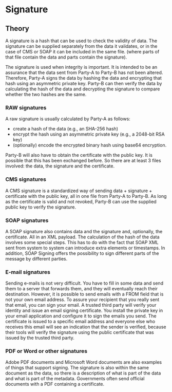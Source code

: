 # Signature

## Theory

A signature is a hash that can be used to check the validity of data. The signature can be supplied separately from the data it validates, or in the case of CMS or SOAP it can be included in the same file. (where parts of that file contain the data and parts contain the signature).

The signature is used when integrity is important. It is intended to be an assurance that the data sent from Party-A to Party-B has not been altered. Therefore, Party-A signs the data by hashing the data and encrypting that hash using an asymmetric private key. Party-B can then verify the data by calculating the hash of the data and decrypting the signature to compare whether the two hashes are the same.

### RAW signatures

A raw signature is usually calculated by Party-A as follows:

* create a hash of the data (e.g., an SHA-256 hash)
* encrypt the hash using an asymmetric private key (e.g., a 2048-bit RSA key)
* (optionally) encode the encrypted binary hash using base64 encryption.

Party-B will also have to obtain the certificate with the public key. It is possible that this has been exchanged before. So there are at least 3 files involved: the data, the signature and the certificate.

### CMS signatures

A CMS signature is a standardized way of sending data + signature + certificate with the public key, all in one file from Party-A to Party-B. As long as the certificate is valid and not revoked, Party-B can use the supplied public key to verify the signature.

### SOAP signatures

A SOAP signature also contains data and the signature and, optionally, the certificate. All in an XML payload. The calculation of the hash of the data involves some special steps. This has to do with the fact that SOAP XML sent from system to system can introduce extra elements or timestamps. In addition, SOAP Signing offers the possibility to sign different parts of the message by different parties.

### E-mail signatures

Sending e-mails is not very difficult. You have to fill in some data and send them to a server that forwards them, and they will eventually reach their destination. However, it is possible to send emails with a FROM field that is not your own email address. To assure your recipient that you really sent that email, you can sign your email. A trusted third party will verify your identity and issue an email signing certificate. You install the private key in your email application and configure it to sign the emails you send. The certificate is issued to a specific email address and everyone else who receives this email will see an indication that the sender is verified, because their tools will verify the signature using the public certificate that was issued by the trusted third party.

### PDF or Word or other signatures

Adobe PDF documents and Microsoft Word documents are also examples of things that support signing. The signature is also within the same document as the data, so there is a description of what is part of the data and what is part of the metadata. Governments often send official documents with a PDF containing a certificate.
